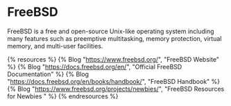# FreeBSD

FreeBSD is a free and open-source Unix-like operating system including many features such as preemptive multitasking, memory protection, virtual memory, and multi-user facilities.

{% resources %}
  {% Blog "https://www.freebsd.org/", "FreeBSD Website" %}
  {% Blog "https://docs.freebsd.org/en/", "Official FreeBSD Documentation" %}
  {% Blog "https://docs.freebsd.org/en/books/handbook/", "FreeBSD Handbook" %}
  {% Blog "https://www.freebsd.org/projects/newbies/", "FreeBSD Resources for Newbies " %}
{% endresources %}
